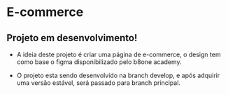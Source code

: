 # E-commerce


## Projeto em desenvolvimento!

- A ideia deste projeto é criar uma página de e-commerce, o design tem como base o figma disponibilizado pelo b8one academy.

- O projeto esta sendo desenvolvido na branch develop, e após adquirir uma versão estável, será passado para branch principal.

